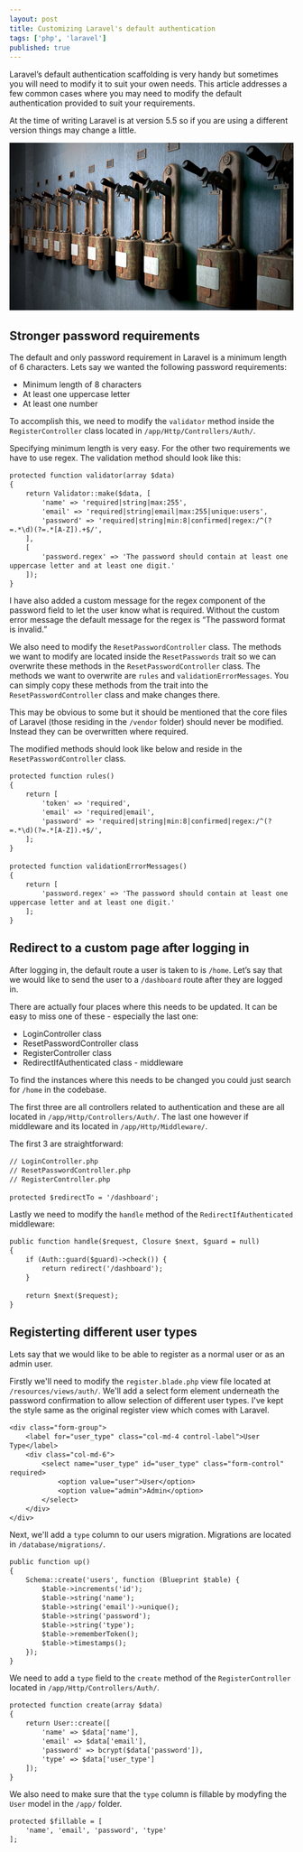 ```yaml
---
layout: post
title: Customizing Laravel's default authentication
tags: ['php', 'laravel']
published: true
---
```


Laravel’s default authentication scaffolding is very handy but sometimes you will need to modify it to suit your owen needs. This article addresses a few common cases where you may need to modify the default authentication provided to suit your requirements.

At the time of writing Laravel is at version 5.5 so if you are using a different version things may change a little.

![Levers](/img/lever.jpg "Levers")

## Stronger password requirements

The default and only password requirement in Laravel is a minimum length of 6 characters. Lets say we wanted the following password requirements:
* Minimum length of 8 characters
* At least one uppercase letter
* At least one number

To accomplish this, we need to modify the `validator` method inside the `RegisterController` class located in `/app/Http/Controllers/Auth/`. 

Specifying minimum length is very easy. For the other two requirements we have to use regex. The validation method should look like this:

```
protected function validator(array $data)
{
    return Validator::make($data, [
        'name' => 'required|string|max:255',
        'email' => 'required|string|email|max:255|unique:users',
        'password' => 'required|string|min:8|confirmed|regex:/^(?=.*\d)(?=.*[A-Z]).+$/',
    ],
    [
        'password.regex' => 'The password should contain at least one uppercase letter and at least one digit.'
    ]);
}
```

I have also added a custom message for the regex component of the password field to let the user know what is required. Without the custom error message the default message for the regex is “The password format is invalid.”

We also need to modify the `ResetPasswordController` class. The methods we want to modify are located inside the `ResetPasswords` trait so we can overwrite these methods in the `ResetPasswordController` class. The methods we want to overwrite are `rules` and `validationErrorMessages`. You can simply copy these methods from the trait into the `ResetPasswordController` class and make changes there.

This may be obvious to some but it should be mentioned that the core files of Laravel (those residing in the `/vendor` folder) should never be modified. Instead they can be overwritten where required.

The modified methods should look like below and reside in the `ResetPasswordController` class.

```
protected function rules()
{
    return [
        'token' => 'required',
        'email' => 'required|email',
        'password' => 'required|string|min:8|confirmed|regex:/^(?=.*\d)(?=.*[A-Z]).+$/',
    ];
}

protected function validationErrorMessages()
{
    return [
        'password.regex' => 'The password should contain at least one uppercase letter and at least one digit.'
    ];
}
```

## Redirect to a custom page after logging in

After logging in, the default route a user is taken to is `/home`. Let’s say that we would like to send the user to a `/dashboard` route after they are logged in.

There are actually four places where this needs to be updated. It can be easy to miss one of these - especially the last one:
* LoginController class
* ResetPasswordController class
* RegisterController class
* RedirectIfAuthenticated class - middleware

To find the instances where this needs to be changed you could just search for `/home` in the codebase.

The first three are all controllers related to authentication and these are all located in `/app/Http/Controllers/Auth/`. The last one however if middleware and its located in `/app/Http/Middleware/`.

The first 3 are straightforward:

```
// LoginController.php
// ResetPasswordController.php
// RegisterController.php

protected $redirectTo = '/dashboard';
```

Lastly we need to modify the `handle` method of the `RedirectIfAuthenticated` middleware:

```
public function handle($request, Closure $next, $guard = null)
{
    if (Auth::guard($guard)->check()) {
        return redirect('/dashboard');
    }

    return $next($request);
}
```

## Registerting different user types

Lets say that we would like to be able to register as a normal user or as an admin user.

Firstly we'll need to modify the `register.blade.php` view file located at `/resources/views/auth/`. We'll add a select form element underneath the password confirmation to allow selection of different user types. I've kept the style same as the original register view which comes with Laravel.

```
<div class="form-group">
    <label for="user_type" class="col-md-4 control-label">User Type</label>
    <div class="col-md-6">
        <select name="user_type" id="user_type" class="form-control" required>
            <option value="user">User</option>
            <option value="admin">Admin</option>
        </select>
    </div>
</div>
```

Next, we'll add a `type` column to our users migration. Migrations are located in `/database/migrations/`.

```
public function up()
{
    Schema::create('users', function (Blueprint $table) {
        $table->increments('id');
        $table->string('name');
        $table->string('email')->unique();
        $table->string('password');
        $table->string('type');
        $table->rememberToken();
        $table->timestamps();
    });
}
```

We need to add a `type` field to the `create` method of the `RegisterController` located in `/app/Http/Controllers/Auth/`.

```
protected function create(array $data)
{
    return User::create([
        'name' => $data['name'],
        'email' => $data['email'],
        'password' => bcrypt($data['password']),
        'type' => $data['user_type']
    ]);
}
```

We also need to make sure that the `type` column is fillable by modyfing the `User` model in the `/app/` folder.

```
protected $fillable = [
    'name', 'email', 'password', 'type'
];
```

